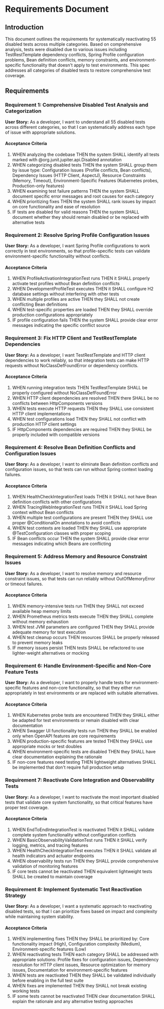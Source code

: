 # Requirements Document

## Introduction

This document outlines the requirements for systematically reactivating 55 disabled tests across multiple categories. Based on comprehensive analysis, tests were disabled due to various issues including TestRestTemplate dependency conflicts, Spring Profile configuration problems, Bean definition conflicts, memory constraints, and environment-specific functionality that doesn't apply to test environments. This spec addresses all categories of disabled tests to restore comprehensive test coverage.

## Requirements

### Requirement 1: Comprehensive Disabled Test Analysis and Categorization

**User Story:** As a developer, I want to understand all 55 disabled tests across different categories, so that I can systematically address each type of issue with appropriate solutions.

#### Acceptance Criteria

1. WHEN analyzing the codebase THEN the system SHALL identify all tests marked with @org.junit.jupiter.api.Disabled annotation
2. WHEN categorizing disabled tests THEN the system SHALL group them by issue type: Configuration Issues (Profile conflicts, Bean conflicts), Dependency Issues (HTTP Client, AspectJ), Resource Constraints (Memory, Timeout), Environment-Specific Features (Kubernetes probes, Production-only features)
3. WHEN examining test failure patterns THEN the system SHALL document specific error messages and root causes for each category
4. WHEN prioritizing fixes THEN the system SHALL rank issues by impact on core functionality and ease of resolution
5. IF tests are disabled for valid reasons THEN the system SHALL document whether they should remain disabled or be replaced with alternative tests

### Requirement 2: Resolve Spring Profile Configuration Issues

**User Story:** As a developer, I want Spring Profile configurations to work correctly in test environments, so that profile-specific tests can validate environment-specific functionality without conflicts.

#### Acceptance Criteria

1. WHEN ProfileActivationIntegrationTest runs THEN it SHALL properly activate test profiles without Bean definition conflicts
2. WHEN DevelopmentProfileTest executes THEN it SHALL configure H2 database settings without interfering with other tests
3. WHEN multiple profiles are active THEN they SHALL not create conflicting Bean definitions
4. WHEN test-specific properties are loaded THEN they SHALL override production configurations appropriately
5. IF profile configuration fails THEN the system SHALL provide clear error messages indicating the specific conflict source

### Requirement 3: Fix HTTP Client and TestRestTemplate Dependencies

**User Story:** As a developer, I want TestRestTemplate and HTTP client dependencies to work reliably, so that integration tests can make HTTP requests without NoClassDefFoundError or dependency conflicts.

#### Acceptance Criteria

1. WHEN running integration tests THEN TestRestTemplate SHALL be properly configured without NoClassDefFoundError
2. WHEN HTTP client dependencies are resolved THEN there SHALL be no conflicts between HttpComponents versions
3. WHEN tests execute HTTP requests THEN they SHALL use consistent HTTP client implementations
4. WHEN test configurations load THEN they SHALL not conflict with production HTTP client settings
5. IF HttpComponents dependencies are required THEN they SHALL be properly included with compatible versions

### Requirement 4: Resolve Bean Definition Conflicts and Configuration Issues

**User Story:** As a developer, I want to eliminate Bean definition conflicts and configuration issues, so that tests can run without Spring context loading failures.

#### Acceptance Criteria

1. WHEN HealthCheckIntegrationTest loads THEN it SHALL not have Bean definition conflicts with other configurations
2. WHEN TracingWebIntegrationTest runs THEN it SHALL load Spring context without Bean conflicts
3. WHEN multiple test configurations are present THEN they SHALL use proper @ConditionalOn annotations to avoid conflicts
4. WHEN test contexts are loaded THEN they SHALL use appropriate @TestConfiguration classes with proper scoping
5. IF Bean conflicts occur THEN the system SHALL provide clear error messages indicating which Beans are conflicting

### Requirement 5: Address Memory and Resource Constraint Issues

**User Story:** As a developer, I want to resolve memory and resource constraint issues, so that tests can run reliably without OutOfMemoryError or timeout failures.

#### Acceptance Criteria

1. WHEN memory-intensive tests run THEN they SHALL not exceed available heap memory limits
2. WHEN Prometheus metrics tests execute THEN they SHALL complete without memory exhaustion
3. WHEN test JVM parameters are configured THEN they SHALL provide adequate memory for test execution
4. WHEN test cleanup occurs THEN resources SHALL be properly released to prevent memory leaks
5. IF memory issues persist THEN tests SHALL be refactored to use lighter-weight alternatives or mocking

### Requirement 6: Handle Environment-Specific and Non-Core Feature Tests

**User Story:** As a developer, I want to properly handle tests for environment-specific features and non-core functionality, so that they either run appropriately in test environments or are replaced with suitable alternatives.

#### Acceptance Criteria

1. WHEN Kubernetes probe tests are encountered THEN they SHALL either be adapted for test environments or remain disabled with clear documentation
2. WHEN Swagger UI functionality tests run THEN they SHALL be enabled only when OpenAPI features are core requirements
3. WHEN production-specific features are tested THEN they SHALL use appropriate mocks or test doubles
4. WHEN environment-specific tests are disabled THEN they SHALL have clear documentation explaining the rationale
5. IF non-core features need testing THEN lightweight alternatives SHALL be implemented that don't require full production setup

### Requirement 7: Reactivate Core Integration and Observability Tests

**User Story:** As a developer, I want to reactivate the most important disabled tests that validate core system functionality, so that critical features have proper test coverage.

#### Acceptance Criteria

1. WHEN EndToEndIntegrationTest is reactivated THEN it SHALL validate complete system functionality without configuration conflicts
2. WHEN BasicObservabilityValidationTest runs THEN it SHALL verify logging, metrics, and tracing features
3. WHEN HealthCheckIntegrationTest executes THEN it SHALL validate all health indicators and actuator endpoints
4. WHEN observability tests run THEN they SHALL provide comprehensive validation of monitoring features
5. IF core tests cannot be reactivated THEN equivalent lightweight tests SHALL be created to maintain coverage

### Requirement 8: Implement Systematic Test Reactivation Strategy

**User Story:** As a developer, I want a systematic approach to reactivating disabled tests, so that I can prioritize fixes based on impact and complexity while maintaining system stability.

#### Acceptance Criteria

1. WHEN implementing fixes THEN they SHALL be prioritized by: Core functionality impact (High), Configuration complexity (Medium), Environment-specific features (Low)
2. WHEN reactivating tests THEN each category SHALL be addressed with appropriate solutions: Profile fixes for configuration issues, Dependency resolution for HTTP client issues, Resource optimization for memory issues, Documentation for environment-specific features
3. WHEN tests are reactivated THEN they SHALL be validated individually before enabling in the full test suite
4. WHEN fixes are implemented THEN they SHALL not break existing working tests
5. IF some tests cannot be reactivated THEN clear documentation SHALL explain the rationale and any alternative testing approaches
